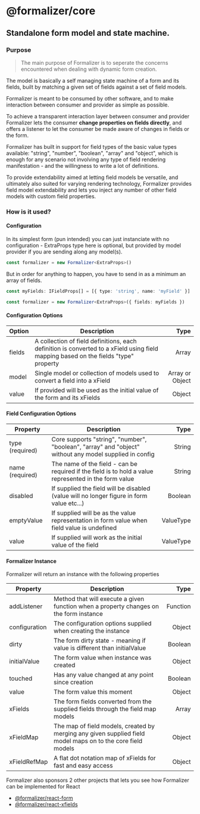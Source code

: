 # @formalizer/core

## Standalone form model and state machine.

### Purpose

> The main purpose of Formalizer is to seperate the concerns encountered when dealing with dynamic form creation.

The model is basically a self managing state machine of a form and its fields, built by matching a given set of fields against a set of field models.

Formalizer is meant to be consumed by other software, and to make interaction between consumer and provider as simple as possible.

To achieve a transparent interaction layer between consumer and provider Formalizer lets the consumer **change properties on fields directly**, and offers a listener to let the consumer be made aware of changes in fields or the form.

Formalizer has built in support for field types of the basic value types available: "string", "number", "boolean", "array" and "object", which is enough for any scenario not involving any type of field rendering manifestation - and the willingness to write a lot of definitions.

To provide extendability aimed at letting field models be versatile, and ultimately also suited for varying rendering technology, Formalizer provides field model extendability and lets you inject any number of other field models with custom field properties.

### How is it used?

#### Configuration

In its simplest form (pun intended) you can just instanciate with no configuration - ExtraProps type here is optional, but provided by model provider if you are sending along any model(s).

```typescript
const formalizer = new Formalizer<ExtraProps>()
```

But in order for anything to happen, you have to send in as a minimum an array of fields.

```typescript
const myFields: IFieldProps[] = [{ type: 'string', name: 'myField' }]

const formalizer = new Formalizer<ExtraProps>({ fields: myFields })
```

#### Configuration Options

| Option | Description                                                                                                                         |            Type |
| ------ | ----------------------------------------------------------------------------------------------------------------------------------- | --------------: |
| fields | A collection of field definitions, each definition is converted to a xField using field mapping based on the fields "type" property |           Array |
| model  | Single model or collection of models used to convert a field into a xField                                                          | Array or Object |
| value  | If provided will be used as the initial value of the form and its xFields                                                           |          Object |

#### Field Configuration Options

| Property        | Description                                                                                            |      Type |
| --------------- | ------------------------------------------------------------------------------------------------------ | --------: |
| type (required) | Core supports "string", "number", "boolean", "array" and "object" without any model supplied in config |    String |
| name (required) | The name of the field - can be required if the field is to hold a value represented in the form value  |    String |
| disabled        | If supplied the field will be disabled (value will no longer figure in form value etc...)              |   Boolean |
| emptyValue      | If supplied will be as the value representation in form value when field value is undefined            | ValueType |
| value           | If supplied will work as the initial value of the field                                                | ValueType |

#### Formalizer Instance

Formalizer will return an instance with the following properties

| Property      | Description                                                                                                 |     Type |
| ------------- | ----------------------------------------------------------------------------------------------------------- | -------: |
| addListener   | Method that will execute a given function when a property changes on the form instance                      | Function |
| configuration | The configuration options supplied when creating the instance                                               |   Object |
| dirty         | The form dirty state - meaning if value is different than initialValue                                      |  Boolean |
| initialValue  | The form value when instance was created                                                                    |   Object |
| touched       | Has any value changed at any point since creation                                                           |  Boolean |
| value         | The form value this moment                                                                                  |   Object |
| xFields       | The form fields converted from the supplied fields through the field map models                             |    Array |
| xFieldMap     | The map of field models, created by merging any given supplied field model maps on to the core field models |   Object |
| xFieldRefMap  | A flat dot notation map of xFields for fast and easy access                                                 |   Object |

Formalizer also sponsors 2 other projects that lets you see how Formalizer can be implemented for React

- [@formalizer/react-form](https://github.com/IgorSzyporyn/formalizer-react-form)
- [@formalizer/react-xfields](https://github.com/IgorSzyporyn/formalizer-react-xfields)
